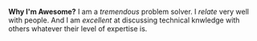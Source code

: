 **Why I'm Awesome?** I am a _tremendous_ problem solver. I _relate_ very well with people. And I am _excellent_ at discussing technical knwledge with others whatever their level of expertise is.
